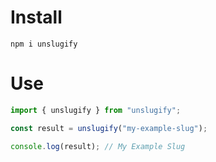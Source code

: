 # Install

`npm i unslugify`

# Use

```javascript
import { unslugify } from "unslugify";

const result = unslugify("my-example-slug");

console.log(result); // My Example Slug
```
